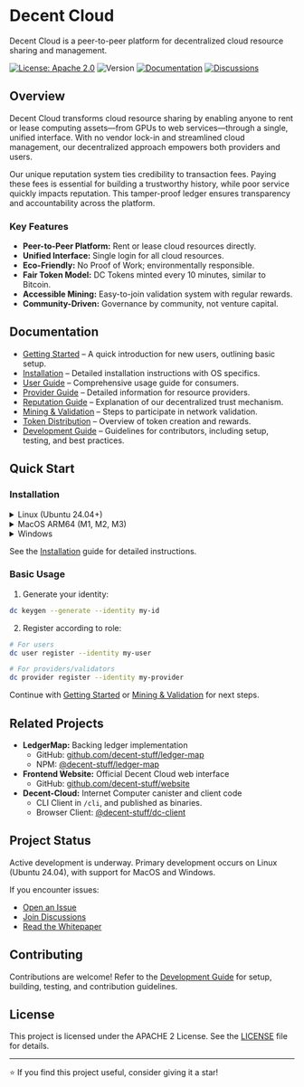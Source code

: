 # Decent Cloud

Decent Cloud is a peer-to-peer platform for decentralized cloud resource sharing and management.

[![License: Apache 2.0](https://img.shields.io/badge/License-Apache%202.0-green.svg)](https://opensource.org/licenses/Apache-2.0)
![Version](https://img.shields.io/badge/version-0.4.0-blue)
[![Documentation](https://img.shields.io/badge/docs-latest-green.svg)](docs/)
[![Discussions](https://img.shields.io/github/discussions/decent-stuff/decent-cloud)](https://github.com/orgs/decent-stuff/discussions)

## Overview

Decent Cloud transforms cloud resource sharing by enabling anyone to rent or lease computing assets—from GPUs to web services—through a single, unified interface. With no vendor lock-in and streamlined cloud management, our decentralized approach empowers both providers and users.

Our unique reputation system ties credibility to transaction fees. Paying these fees is essential for building a trustworthy history, while poor service quickly impacts reputation. This tamper-proof ledger ensures transparency and accountability across the platform.

### Key Features

- **Peer-to-Peer Platform:** Rent or lease cloud resources directly.
- **Unified Interface:** Single login for all cloud resources.
- **Eco-Friendly:** No Proof of Work; environmentally responsible.
- **Fair Token Model:** DC Tokens minted every 10 minutes, similar to Bitcoin.
- **Accessible Mining:** Easy-to-join validation system with regular rewards.
- **Community-Driven:** Governance by community, not venture capital.

## Documentation

- [Getting Started](docs/getting-started.md) – A quick introduction for new users, outlining basic setup.
- [Installation](docs/installation.md) – Detailed installation instructions with OS specifics.
- [User Guide](docs/user-guide.md) – Comprehensive usage guide for consumers.
- [Provider Guide](docs/provider-guide.md) – Detailed information for resource providers.
- [Reputation Guide](docs/reputation.md) – Explanation of our decentralized trust mechanism.
- [Mining & Validation](docs/mining-and-validation.md) – Steps to participate in network validation.
- [Token Distribution](docs/token-distribution.md) – Overview of token creation and rewards.
- [Development Guide](docs/development.md) – Guidelines for contributors, including setup, testing, and best practices.

## Quick Start

### Installation

<details>
<summary>Linux (Ubuntu 24.04+)</summary>

```bash
mkdir $HOME/bin
curl -L https://github.com/decent-stuff/decent-cloud/releases/latest/download/decent-cloud-linux-amd64 -o $HOME/bin/dc
chmod +x $HOME/bin/dc
```

Add to PATH in `~/.bashrc`:

```bash
if [ -d "$HOME/bin" ]; then
  export PATH="$HOME/bin:$PATH"
fi
```
</details>

<details>
<summary>MacOS ARM64 (M1, M2, M3)</summary>

```bash
curl -L https://github.com/decent-stuff/decent-cloud/releases/latest/download/decent-cloud-darwin-arm64 -o /usr/local/bin/dc
chmod +x /usr/local/bin/dc
```
</details>

<details>
<summary>Windows</summary>

```powershell
$download_url = "https://github.com/decent-stuff/decent-cloud/releases/latest/download/decent-cloud-windows-amd64.exe"
Invoke-WebRequest "$download_url" -OutFile "dc.exe"
```
</details>

See the [Installation](docs/installation.md) guide for detailed instructions.

### Basic Usage

1. Generate your identity:

```bash
dc keygen --generate --identity my-id
```

2. Register according to role:

```bash
# For users
dc user register --identity my-user

# For providers/validators
dc provider register --identity my-provider
```

Continue with [Getting Started](docs/getting-started.md) or [Mining & Validation](docs/mining-and-validation.md) for next steps.

## Related Projects

- **LedgerMap:** Backing ledger implementation  
  - GitHub: [github.com/decent-stuff/ledger-map](https://github.com/decent-stuff/ledger-map/)  
  - NPM: [@decent-stuff/ledger-map](https://www.npmjs.com/package/@decent-stuff/ledger-map)
- **Frontend Website:** Official Decent Cloud web interface  
  - GitHub: [github.com/decent-stuff/website](https://github.com/decent-stuff/website/)
- **Decent-Cloud:** Internet Computer canister and client code  
  - CLI Client in `/cli`, and published as binaries.  
  - Browser Client: [@decent-stuff/dc-client](https://www.npmjs.com/package/@decent-stuff/dc-client)

## Project Status

Active development is underway. Primary development occurs on Linux (Ubuntu 24.04), with support for MacOS and Windows.

If you encounter issues:
- [Open an Issue](https://github.com/decent-stuff/decent-cloud/issues)
- [Join Discussions](https://github.com/orgs/decent-stuff/discussions)
- [Read the Whitepaper](https://decent-cloud.org/)

## Contributing

Contributions are welcome! Refer to the [Development Guide](docs/development.md) for setup, building, testing, and contribution guidelines.

## License

This project is licensed under the APACHE 2 License. See the [LICENSE](LICENSE) file for details.

---

⭐ If you find this project useful, consider giving it a star!
